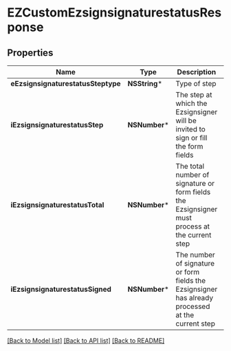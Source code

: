 # EZCustomEzsignsignaturestatusResponse

## Properties
Name | Type | Description | Notes
------------ | ------------- | ------------- | -------------
**eEzsignsignaturestatusSteptype** | **NSString*** | Type of step | 
**iEzsignsignaturestatusStep** | **NSNumber*** | The step at which the Ezsignsigner will be invited to sign or fill the form fields | 
**iEzsignsignaturestatusTotal** | **NSNumber*** | The total number of signature or form fields the Ezsignsigner must process at the current step | 
**iEzsignsignaturestatusSigned** | **NSNumber*** | The number of signature or form fields the Ezsignsigner has already processed at the current step | 

[[Back to Model list]](../README.md#documentation-for-models) [[Back to API list]](../README.md#documentation-for-api-endpoints) [[Back to README]](../README.md)


